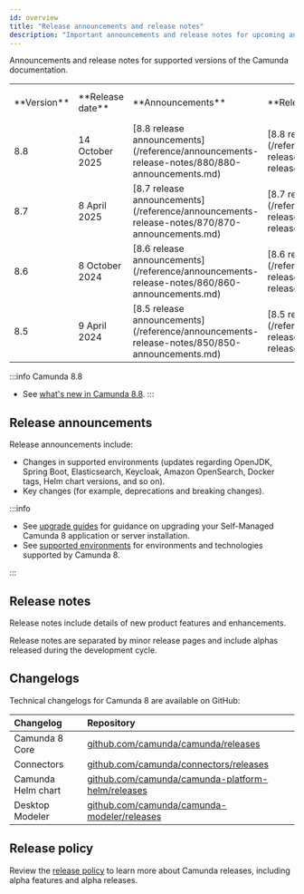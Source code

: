 ```yaml
---
id: overview
title: "Release announcements and release notes"
description: "Important announcements and release notes for upcoming and past Camunda 8 releases that customers should be aware of."
---
```


Announcements and release notes for supported versions of the Camunda documentation.

<table className="table-callout" width="100%">
<tr>
<td>**Version**</td>
<td>**Release date**</td>
<td>**Announcements**</td>
<td>**Release notes**</td>
<td>**Scheduled End of maintenance**</td>
</tr>
<tr>
<td>8.8</td>
<td>14 October 2025</td>
<td>[8.8 release announcements](/reference/announcements-release-notes/880/880-announcements.md)</td>
<td>[8.8 release notes](/reference/announcements-release-notes/880/880-release-notes.md)</td>
<td>13 April 2027</td>
</tr>
<tr>
<td>8.7</td>
<td>8 April 2025</td>
<td>[8.7 release announcements](/reference/announcements-release-notes/870/870-announcements.md)</td>
<td>[8.7 release notes](/reference/announcements-release-notes/870/870-release-notes.md)</td>
<td>13 October 2026</td>
</tr>
<tr>
<td>8.6</td>
<td>8 October 2024</td>
<td>[8.6 release announcements](/reference/announcements-release-notes/860/860-announcements.md)</td>
<td>[8.6 release notes](/reference/announcements-release-notes/860/860-release-notes.md)</td>
<td>14 April 2026</td>
</tr>
<tr>
<td>8.5</td>
<td>9 April 2024</td>
<td>[8.5 release announcements](/reference/announcements-release-notes/850/850-announcements.md)</td>
<td>[8.5 release notes](/reference/announcements-release-notes/850/850-release-notes.md)</td>
<td>14 October 2025</td>
</tr>
</table>

:::info Camunda 8.8

- See [what's new in Camunda 8.8](/reference/announcements-release-notes/880/whats-new-in-88.md).
  :::

## Release announcements

Release announcements include:

- Changes in supported environments (updates regarding OpenJDK, Spring Boot, Elasticsearch, Keycloak, Amazon OpenSearch, Docker tags, Helm chart versions, and so on).
- Key changes (for example, deprecations and breaking changes).

:::info

- See [upgrade guides](/self-managed/components/components-upgrade/introduction.md) for guidance on upgrading your Self-Managed Camunda 8 application or server installation.
- See [supported environments](/reference/supported-environments.md) for environments and technologies supported by Camunda 8.

:::

## Release notes

Release notes include details of new product features and enhancements.

Release notes are separated by minor release pages and include alphas released during the development cycle.

## Changelogs

Technical changelogs for Camunda 8 are available on GitHub:

| Changelog          | Repository                                                                                                     |
| :----------------- | :------------------------------------------------------------------------------------------------------------- |
| Camunda 8 Core     | [github.com/camunda/camunda/releases](https://github.com/camunda/camunda/releases)                             |
| Connectors         | [github.com/camunda/connectors/releases](https://github.com/camunda/connectors/releases)                       |
| Camunda Helm chart | [github.com/camunda/camunda-platform-helm/releases](https://github.com/camunda/camunda-platform-helm/releases) |
| Desktop Modeler    | [github.com/camunda/camunda-modeler/releases](https://github.com/camunda/camunda-modeler/releases)             |

## Release policy

Review the [release policy](/reference/announcements-release-notes/release-policy.md) to learn more about Camunda releases, including alpha features and alpha releases.

